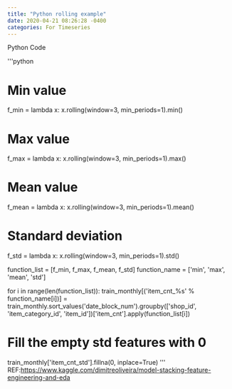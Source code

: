 ```yaml
---
title: "Python rolling example"
date: 2020-04-21 08:26:28 -0400
categories: For Timeseries
---
```

Python Code

'''python
# Min value
f_min = lambda x: x.rolling(window=3, min_periods=1).min()
# Max value
f_max = lambda x: x.rolling(window=3, min_periods=1).max()
# Mean value
f_mean = lambda x: x.rolling(window=3, min_periods=1).mean()
# Standard deviation
f_std = lambda x: x.rolling(window=3, min_periods=1).std()

function_list = [f_min, f_max, f_mean, f_std]
function_name = ['min', 'max', 'mean', 'std']

for i in range(len(function_list)):
    train_monthly[('item_cnt_%s' % function_name[i])] = train_monthly.sort_values('date_block_num').groupby(['shop_id', 'item_category_id', 'item_id'])['item_cnt'].apply(function_list[i])

# Fill the empty std features with 0
train_monthly['item_cnt_std'].fillna(0, inplace=True)
'''
REF:https://www.kaggle.com/dimitreoliveira/model-stacking-feature-engineering-and-eda
